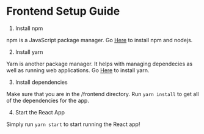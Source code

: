 # Frontend Setup Guide

1. Install npm

npm is a JavaScript package manager.
Go [Here](nodejs.org) to install npm and nodejs.

2. Install yarn

Yarn is another package manager. It helps with managing dependecies as well as running web applications.
Go [Here](https://yarnpkg.com/en/docs/install) to install yarn.

3. Install dependencies

Make sure that you are in the /frontend directory.
Run `yarn install` to get all of the dependencies for the app.

4. Start the React App

Simply run `yarn start` to start running the React app!

